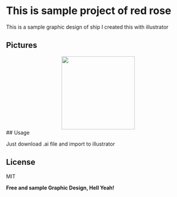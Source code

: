 # This is sample project of red rose




This is a sample graphic design of ship I created this with illustrator


## Pictures

<div style="text-align: center">
 <img src="https://github.com/MarzieMemarian/background/blob/master/scrinshot/Leaf%20a%20transparent%20page%20background.jpg?raw=true" width="200"/>

</div>
## Usage

Just download .ai file and import to illustrator

## License
MIT

**Free and sample Graphic Design, Hell Yeah!**

